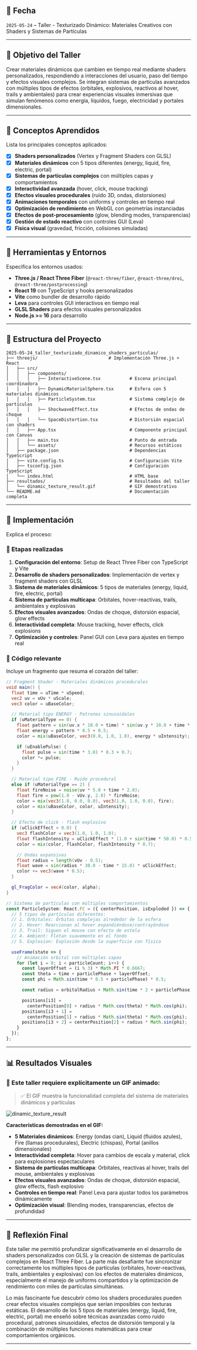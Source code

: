 ## 📅 Fecha

`2025-05-24` – Taller - Texturizado Dinámico: Materiales Creativos con Shaders y Sistemas de Partículas

---

## 🎯 Objetivo del Taller

Crear materiales dinámicos que cambien en tiempo real mediante shaders personalizados, respondiendo a interacciones del usuario, paso del tiempo y efectos visuales complejos. Se integran sistemas de partículas avanzados con múltiples tipos de efectos (orbitales, explosivos, reactivos al hover, trails y ambientales) para crear experiencias visuales inmersivas que simulan fenómenos como energía, líquidos, fuego, electricidad y portales dimensionales.

---

## 🧠 Conceptos Aprendidos

Lista los principales conceptos aplicados:

- [x] **Shaders personalizados** (Vertex y Fragment Shaders con GLSL)
- [x] **Materiales dinámicos** con 5 tipos diferentes (energy, liquid, fire, electric, portal)
- [x] **Sistemas de partículas complejos** con múltiples capas y comportamientos
- [x] **Interactividad avanzada** (hover, click, mouse tracking)
- [x] **Efectos visuales procedurales** (ruido 3D, ondas, distorsiones)
- [x] **Animaciones temporales** con uniforms y controles en tiempo real
- [x] **Optimización de rendimiento** en WebGL con geometrías instanciadas
- [x] **Efectos de post-procesamiento** (glow, blending modes, transparencias)
- [x] **Gestión de estado reactivo** con controles GUI (Leva)
- [x] **Física visual** (gravedad, fricción, colisiones simuladas)

---

## 🔧 Herramientas y Entornos

Especifica los entornos usados:

- **Three.js / React Three Fiber** (`@react-three/fiber`, `@react-three/drei`, `@react-three/postprocessing`)
- **React 19** con TypeScript y hooks personalizados
- **Vite** como bundler de desarrollo rápido
- **Leva** para controles GUI interactivos en tiempo real
- **GLSL Shaders** para efectos visuales personalizados
- **Node.js >= 16** para desarrollo

---

## 📁 Estructura del Proyecto

```
2025-05-24_taller_texturizado_dinamico_shaders_particulas/
├── threejs/                           # Implementación Three.js + React
│   ├── src/
│   │   ├── components/
│   │   │   ├── InteractiveScene.tsx           # Escena principal coordinadora
│   │   │   ├── DynamicMaterialSphere.tsx      # Esfera con 5 materiales dinámicos
│   │   │   ├── ParticleSystem.tsx             # Sistema complejo de partículas
│   │   │   ├── ShockwaveEffect.tsx            # Efectos de ondas de choque
│   │   │   └── SpaceDistortion.tsx            # Distorsión espacial con shaders
│   │   ├── App.tsx                            # Componente principal con Canvas
│   │   ├── main.tsx                           # Punto de entrada
│   │   └── assets/                            # Recursos estáticos
│   ├── package.json                           # Dependencias TypeScript
│   ├── vite.config.ts                         # Configuración Vite
│   ├── tsconfig.json                          # Configuración TypeScript
│   └── index.html                             # HTML base
├── resultados/                                # Resultados del taller
│   └── dinamic_texture_result.gif             # GIF demostrativo
└── README.md                                  # Documentación completa
```

---

## 🧪 Implementación

Explica el proceso:

### 🔹 Etapas realizadas

1. **Configuración del entorno**: Setup de React Three Fiber con TypeScript y Vite
2. **Desarrollo de shaders personalizados**: Implementación de vertex y fragment shaders con GLSL
3. **Sistema de materiales dinámicos**: 5 tipos de materiales (energy, liquid, fire, electric, portal)
4. **Sistema de partículas multicapa**: Orbitales, hover-reactivas, trails, ambientales y explosivas
5. **Efectos visuales avanzados**: Ondas de choque, distorsión espacial, glow effects
6. **Interactividad completa**: Mouse tracking, hover effects, click explosions
7. **Optimización y controles**: Panel GUI con Leva para ajustes en tiempo real

### 🔹 Código relevante

Incluye un fragmento que resuma el corazón del taller:

```glsl
// Fragment Shader - Materiales dinámicos procedurales
void main() {
  float time = uTime * uSpeed;
  vec2 uv = vUv * uScale;
  vec3 color = uBaseColor;

  // Material tipo ENERGY - Patrones sinusoidales
  if (uMaterialType == 0) {
    float pattern = sin(uv.x * 10.0 + time) * sin(uv.y * 10.0 + time * 1.5);
    float energy = pattern * 0.5 + 0.5;
    color = mix(uBaseColor, vec3(0.0, 1.0, 1.0), energy * uIntensity);

    if (uEnablePulse) {
      float pulse = sin(time * 3.0) * 0.3 + 0.7;
      color *= pulse;
    }
  }

  // Material tipo FIRE - Ruido procedural
  else if (uMaterialType == 2) {
    float fireNoise = noise(uv * 5.0 + time * 2.0);
    float fire = pow(1.0 - vUv.y, 2.0) * fireNoise;
    color = mix(vec3(1.0, 0.0, 0.0), vec3(1.0, 1.0, 0.0), fire);
    color = mix(uBaseColor, color, uIntensity);
  }

  // Efecto de click - flash explosivo
  if (uClickEffect > 0.0) {
    vec3 flashColor = vec3(1.0, 1.0, 1.0);
    float flashIntensity = uClickEffect * (1.0 + sin(time * 50.0) * 0.5);
    color = mix(color, flashColor, flashIntensity * 0.7);

    // Ondas expansivas
    float radius = length(vUv - 0.5);
    float wave = sin(radius * 30.0 - time * 15.0) * uClickEffect;
    color += vec3(wave * 0.5);
  }

  gl_FragColor = vec4(color, alpha);
}
```

```typescript
// Sistema de partículas con múltiples comportamientos
const ParticleSystem: React.FC = ({ centerPosition, isExploded }) => {
  // 5 tipos de partículas diferentes:
  // 1. Orbitales: Órbitas complejas alrededor de la esfera
  // 2. Hover: Reaccionan al hover expandiéndose/contrayéndose
  // 3. Trail: Siguen el mouse con efecto de estela
  // 4. Ambient: Flotan suavemente en el fondo
  // 5. Explosion: Explosión desde la superficie con física

  useFrame(state => {
    // Animación orbital con múltiples capas
    for (let i = 0; i < particleCount; i++) {
      const layerOffset = (i % 3) * Math.PI * 0.6667;
      const theta = time + particlePhase + layerOffset;
      const phi = Math.sin(time * 0.5 + particlePhase) * 0.5;

      const radius = orbitalRadius + Math.sin(time * 2 + particlePhase) * 0.5;

      positions[i3] =
        centerPosition[0] + radius * Math.cos(theta) * Math.cos(phi);
      positions[i3 + 1] =
        centerPosition[1] + radius * Math.sin(theta) * Math.cos(phi);
      positions[i3 + 2] = centerPosition[2] + radius * Math.sin(phi);
    }
  });
};
```

---

## 📊 Resultados Visuales

### 📌 Este taller **requiere explícitamente un GIF animado**:

> ✅ El GIF muestra la funcionalidad completa del sistema de materiales dinámicos y partículas

![dinamic_texture_result](./resultados/dinamic_texture_result.gif)

**Características demostradas en el GIF:**

- **5 Materiales dinámicos**: Energy (ondas cian), Liquid (fluidos azules), Fire (llamas procedurales), Electric (chispas), Portal (anillos dimensionales)
- **Interactividad completa**: Hover para cambios de escala y material, click para explosiones espectaculares
- **Sistema de partículas multicapa**: Orbitales, reactivas al hover, trails del mouse, ambientales y explosivas
- **Efectos visuales avanzados**: Ondas de choque, distorsión espacial, glow effects, flash explosivo
- **Controles en tiempo real**: Panel Leva para ajustar todos los parámetros dinámicamente
- **Optimización visual**: Blending modes, transparencias, efectos de profundidad

---

## 💬 Reflexión Final

Este taller me permitió profundizar significativamente en el desarrollo de shaders personalizados con GLSL y la creación de sistemas de partículas complejos en React Three Fiber. La parte más desafiante fue sincronizar correctamente los múltiples tipos de partículas (orbitales, hover-reactivas, trails, ambientales y explosivas) con los efectos de materiales dinámicos, especialmente el manejo de uniforms compartidos y la optimización de rendimiento con miles de partículas simultáneas.

Lo más fascinante fue descubrir cómo los shaders procedurales pueden crear efectos visuales complejos que serían imposibles con texturas estáticas. El desarrollo de los 5 tipos de materiales (energy, liquid, fire, electric, portal) me enseñó sobre técnicas avanzadas como ruido procedural, patrones sinusoidales, efectos de distorsión temporal y la combinación de múltiples funciones matemáticas para crear comportamientos orgánicos.

---
